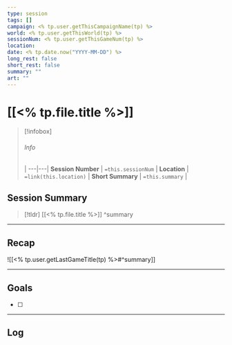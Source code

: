 ```yaml
---
type: session
tags: []
campaign: <% tp.user.getThisCampaignName(tp) %>
world: <% tp.user.getThisWorld(tp) %>
sessionNum: <% tp.user.getThisGameNum(tp) %>
location: 
date: <% tp.date.now("YYYY-MM-DD") %>
long_rest: false
short_rest: false
summary: ""
art: ""
---
```

# [[<% tp.file.title %>]]

> [!infobox]
> ###### Info
>  |
> ---|---|
> **Session Number** | `=this.sessionNum` |
> **Location** | `=link(this.location)` |
> **Short Summary**  | `=this.summary` |

## Session Summary

 > [!tldr] [[<% tp.file.title %>]]
>  ^summary

---

## Recap

![[<% tp.user.getLastGameTitle(tp) %>#^summary]]


---

## Goals

- [ ] 

---

## Log

